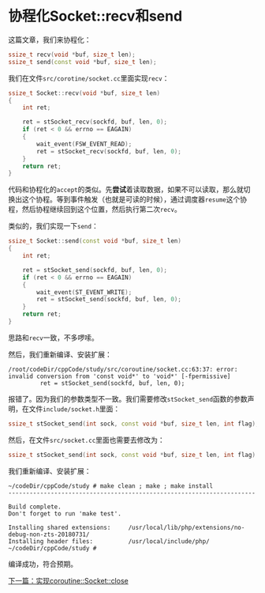 # 协程化Socket::recv和send

这篇文章，我们来协程化：
```cpp
ssize_t recv(void *buf, size_t len);
ssize_t send(const void *buf, size_t len);
```

我们在文件`src/corotine/socket.cc`里面实现`recv`：

```cpp
ssize_t Socket::recv(void *buf, size_t len)
{
    int ret;

    ret = stSocket_recv(sockfd, buf, len, 0);
    if (ret < 0 && errno == EAGAIN)
    {
        wait_event(FSW_EVENT_READ);
        ret = stSocket_recv(sockfd, buf, len, 0);
    }
    return ret;
}
```

代码和协程化的`accept`的类似。先**尝试**着读取数据，如果不可以读取，那么就切换出这个协程。等到事件触发（也就是可读的时候），通过调度器`resume`这个协程，然后协程继续回到这个位置，然后执行第二次`recv`。

类似的，我们实现一下`send`：

```cpp
ssize_t Socket::send(const void *buf, size_t len)
{
    int ret;

    ret = stSocket_send(sockfd, buf, len, 0);
    if (ret < 0 && errno == EAGAIN)
    {
        wait_event(ST_EVENT_WRITE);
        ret = stSocket_send(sockfd, buf, len, 0);
    }
    return ret;
}
```

思路和`recv`一致，不多啰嗦。

然后，我们重新编译、安装扩展：

```shell
/root/codeDir/cppCode/study/src/coroutine/socket.cc:63:37: error: invalid conversion from 'const void*' to 'void*' [-fpermissive]
         ret = stSocket_send(sockfd, buf, len, 0);
```

报错了。因为我们的参数类型不一致。我们需要修改`stSocket_send`函数的参数声明，在文件`include/socket.h`里面：

```cpp
ssize_t stSocket_send(int sock, const void *buf, size_t len, int flag);
```

然后，在文件`src/socket.cc`里面也需要去修改为：

```cpp
ssize_t stSocket_send(int sock, const void *buf, size_t len, int flag)
```

我们重新编译、安装扩展：

```shell
~/codeDir/cppCode/study # make clean ; make ; make install
----------------------------------------------------------------------

Build complete.
Don't forget to run 'make test'.

Installing shared extensions:     /usr/local/lib/php/extensions/no-debug-non-zts-20180731/
Installing header files:          /usr/local/include/php/
~/codeDir/cppCode/study # 
```

编译成功，符合预期。

[下一篇：实现coroutine::Socket::close](./《PHP扩展开发》-协程-实现coroutine::Socket::close.md)

